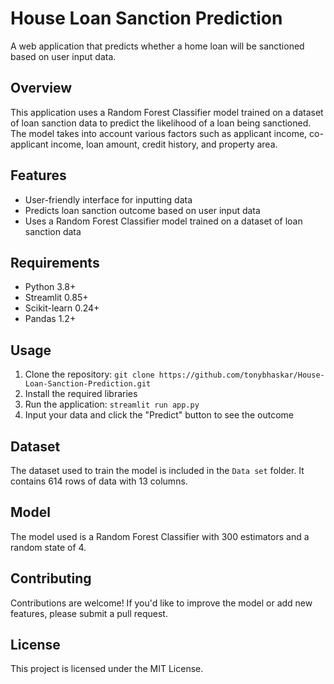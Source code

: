 # House Loan Sanction Prediction

A web application that predicts whether a home loan will be sanctioned based on user input data.

## Overview

This application uses a Random Forest Classifier model trained on a dataset of loan sanction data to predict the likelihood of a loan being sanctioned. The model takes into account various factors such as applicant income, co-applicant income, loan amount, credit history, and property area.

## Features

* User-friendly interface for inputting data
* Predicts loan sanction outcome based on user input data
* Uses a Random Forest Classifier model trained on a dataset of loan sanction data

## Requirements

* Python 3.8+
* Streamlit 0.85+
* Scikit-learn 0.24+
* Pandas 1.2+

## Usage

1. Clone the repository: `git clone https://github.com/tonybhaskar/House-Loan-Sanction-Prediction.git`
2. Install the required libraries
3. Run the application: `streamlit run app.py`
4. Input your data and click the "Predict" button to see the outcome

## Dataset

The dataset used to train the model is included in the `Data set` folder. It contains 614 rows of data with 13 columns.

## Model

The model used is a Random Forest Classifier with 300 estimators and a random state of 4.

## Contributing

Contributions are welcome! If you'd like to improve the model or add new features, please submit a pull request.

## License

This project is licensed under the MIT License.
